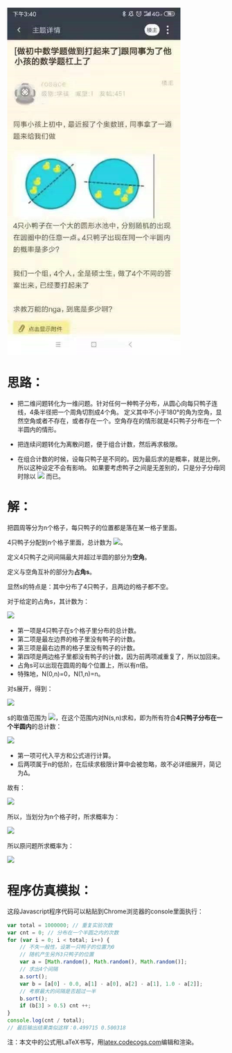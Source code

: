 ![](半池鸭子问题.jpg)

# 思路：

- 把二维问题转化为一维问题。针对任何一种鸭子分布，从圆心向每只鸭子连线，4条半径把一个周角切割成4个角。
定义其中不小于180°的角为空角，显然空角或者不存在，或者存在一个。空角存在的情形就是4只鸭子分布在一个半圆内的情形。

- 把连续问题转化为离散问题，便于组合计数，然后再求极限。

- 在组合计数的时候，设每只鸭子是不同的。因为最后求的是概率，就是比例，所以这种设定不会有影响。
如果要考虑鸭子之间是无差别的，只是分子分母同时除以 ![](https://latex.codecogs.com/gif.latex?P_4^4=4!) 而已。

# 解：

把圆周等分为n个格子，每只鸭子的位置都是落在某一格子里面。

4只鸭子分配到n个格子里面，总计数为 ![](https://latex.codecogs.com/gif.latex?A%28n%29=n^{4})。

定义4只鸭子之间间隔最大并超过半圆的部分为**空角**。

定义与空角互补的部分为**占角s**。

显然s的特点是：其中分布了4只鸭子，且两边的格子都不空。

对于给定的占角s，其计数为：

![](https://latex.codecogs.com/gif.latex?N%28s,n%29=%28s^4-{%28s-1%29}^4-{%28s-1%29}^4+{%28s-2%29}^4%29n)
- 第一项是4只鸭子在s个格子里分布的总计数。
- 第二项是最左边界的格子里没有鸭子的计数。
- 第三项是最右边界的格子里没有鸭子的计数。
- 第四项是两边格子里都没有鸭子的计数，因为前两项减重复了，所以加回来。
- 占角s可以出现在圆周的每个位置上，所以有n倍。
- 特殊地，N(0,n)=0，N(1,n)=n。

对s展开，得到：

![](https://latex.codecogs.com/gif.latex?N%28s,n%29=%2812s^2-24s+14%29n)

s的取值范围为 ![](https://latex.codecogs.com/gif.latex?1\rightarrow\frac{n}{2})，在这个范围内对N(s,n)求和，即为所有符合**4只鸭子分布在一个半圆内**的总计数：

![](https://latex.codecogs.com/gif.latex?B%28n%29=\sum_{s=1}^{\frac{n}{2}}%2812s^2-24s+14%29n=12n\sum_{s=1}^{\frac{n}{2}}s^2-24n\sum_{s=1}^{\frac{n}{2}}s+14n\sum_{s=1}^{\frac{n}{2}}1)
- 第一项可代入平方和公式进行计算。
- 后两项属于n的低阶，在后续求极限计算中会被忽略，故不必详细展开，简记为Δ。

故有：

![](https://latex.codecogs.com/gif.latex?B%28n%29=12n\frac{\frac{n}{2}%28\frac{n}{2}+1%29%282\frac{n}{2}+1%29}{6}+\triangle=\frac{n^2%28n+2%29%28n+1%29}{2}+\triangle)

所以，当划分为n个格子时，所求概率为：

![](https://latex.codecogs.com/gif.latex?p%28n%29=\frac{B%28n%29}{A%28n%29}=\frac{\frac{n^2%28n+2%29%28n+1%29}{2}+\triangle}{n^4}=\frac{n^4+3n^3+2n^2+\triangle}{2n^4})

所以原问题所求概率为：

![](https://latex.codecogs.com/gif.latex?P=\lim_{n\rightarrow\infty}p%28n%29=\lim_{n\rightarrow\infty}\frac{n^4+3n^3+2n^2+\triangle}{2n^4}=\frac{1}{2})

# 程序仿真模拟：

这段Javascript程序代码可以粘贴到Chrome浏览器的console里面执行：
```javascript
var total = 1000000; // 重复实验次数
var cnt = 0; // 分布在一个半圆之内的次数
for (var i = 0; i < total; i++) {
	// 不失一般性，设第一只鸭子的位置为0
	// 随机产生另外3只鸭子的位置
	var a = [Math.random(), Math.random(), Math.random()];
	// 求出4个间隔
	a.sort();
	var b = [a[0] - 0.0, a[1] - a[0], a[2] - a[1], 1.0 - a[2]];
	// 考察最大的间隔是否超过一半
	b.sort();
	if (b[3] > 0.5) cnt ++;
}
console.log(cnt / total);
// 最后输出结果类似这样：0.499715 0.500318
```

注：本文中的公式用LaTeX书写，用[latex.codecogs.com](https://latex.codecogs.com/)编辑和渲染。
